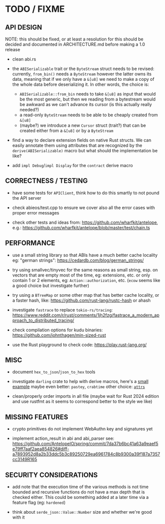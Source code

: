 # TODO / FIXME

## API DESIGN

NOTE: this should be fixed, or at least a resolution for this should be decided and
      documented in ARCHITECTURE.md before making a 1.0 release

- clean abi.rs

- the `ABISerializable` trait or the `ByteStream` struct needs to be revised:
  currently, `from_bin()` needs a `ByteStream` however the latter owns its data,
  meaning that if we only have a `&[u8]` we need to make a copy of the whole data
  before deserializing it.
  In other words, the choice is:
  - `ABISerializable::from_bin` needs to take `&[u8]` as input
    that would be the most generic, but then we reading from a bytestream would be awkward as
    we can't advance its cursor (is this actually really needed?)
  - a read-only `ByteStream` needs to be able to be cheaply created from `&[u8]`
  - (maybe?) we introduce a new `Cursor` struct (trait?) that can be created either from
    a `&[u8]` or by a `ByteStream`

- find a way to declare extension fields on native Rust structs. We can easily
  annotate them using attributes that are recognized by the `derive(ABISerializable)`
  macro but what should the implementation be like?

- add `impl Debug`/`impl Display` for the `contract` derive macro


## CORRECTNESS / TESTING

- have some tests for `APIClient`, think how to do this smartly to not pound the API server

- check abieos/test.cpp to ensure we cover also all the error cases with proper error messages

- check other tests and ideas from: <https://github.com/wharfkit/antelope>, e.g.:
  <https://github.com/wharfkit/antelope/blob/master/test/chain.ts>


## PERFORMANCE

- use a small string library so that ABIs have a much better cache locality
  eg: "german strings": <https://cedardb.com/blog/german_strings/>

- try using smallvec/tinyvec for the same reasons as small string, esp. on vectors that are
  empty most of the time, eg: extensions, etc. or only contain 1 or 2 elements,
  eg: `Action::authorization`, etc. (`ecow` seems like a good choice but investigate further)

- try using a `BTreeMap` or some other map that has better cache locality, or a faster hash,
  like: <https://github.com/rust-lang/rustc-hash> or ahash

- investigate `fastrace` to replace `tokio-rs/tracing`:
  <https://www.reddit.com/r/rust/comments/1jh2fzg/fastrace_a_modern_approach_to_distributed_tracing/>

- check compilation options for kudu binaries: <https://github.com/johnthagen/min-sized-rust>

- use the Rust playground to check code: <https://play.rust-lang.org/>


## MISC

- document `hex_to_json`/`json_to_hex` tools

- investigate `darling` crate to help with derive macros, here's a
  [small example](https://github.com/imbolc/rust-derive-macro-guide)
  maybe even better: `pastey`, `crabtime`
  other choice: [`attrs`](https://www.reddit.com/r/rust/comments/1joffd5/announcing_attrs_a_parsercombinator_library_for/)

- clean/properly order imports in all file (maybe wait for Rust 2024 edition and use rustfmt
  as it seems to correspond better to the style we like)


## MISSING FEATURES

- crypto primitives do not implement WebAuthn key and signatures yet

- implement action_result in abi and abi_parser
  see: <https://github.com/AntelopeIO/spring/commit/7da37b6bc41a63a9eaef5e79ff7aaf2aea854826#diff-a7893952d8a2b33ddc5b3c89250729ea6961784c8b9300a39f187a7357cc3149R165>

## SECURITY CONSIDERATIONS

- add note that the execution time of the various methods is not time bounded and recursive
  functions do not have a max depth that is checked either.
  This could be something added at a later time via a feature flag (eg: `hardened`)

- think about `serde_json::Value::Number` size and whether we're good with it
